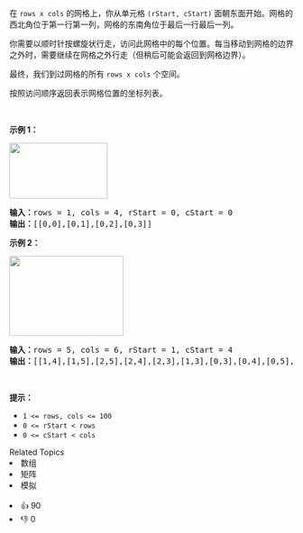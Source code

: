 <p>在 <code>rows x cols</code> 的网格上，你从单元格 <code>(rStart, cStart)</code> 面朝东面开始。网格的西北角位于第一行第一列，网格的东南角位于最后一行最后一列。</p>

<p>你需要以顺时针按螺旋状行走，访问此网格中的每个位置。每当移动到网格的边界之外时，需要继续在网格之外行走（但稍后可能会返回到网格边界）。</p>

<p>最终，我们到过网格的所有&nbsp;<code>rows x cols</code>&nbsp;个空间。</p>

<p>按照访问顺序返回表示网格位置的坐标列表。</p>

<p>&nbsp;</p>

<p><strong class="example">示例 1：</strong></p> 
<img alt="" src="https://s3-lc-upload.s3.amazonaws.com/uploads/2018/08/24/example_1.png" style="width: 174px; height: 99px;" /> 
<pre>
<strong>输入：</strong>rows = 1, cols = 4, rStart = 0, cStart = 0
<strong>输出：</strong>[[0,0],[0,1],[0,2],[0,3]]
</pre>

<p><strong class="example">示例 2：</strong></p> 
<img alt="" src="https://s3-lc-upload.s3.amazonaws.com/uploads/2018/08/24/example_2.png" style="width: 202px; height: 142px;" /> 
<pre>
<strong>输入：</strong>rows = 5, cols = 6, rStart = 1, cStart = 4
<strong>输出：</strong>[[1,4],[1,5],[2,5],[2,4],[2,3],[1,3],[0,3],[0,4],[0,5],[3,5],[3,4],[3,3],[3,2],[2,2],[1,2],[0,2],[4,5],[4,4],[4,3],[4,2],[4,1],[3,1],[2,1],[1,1],[0,1],[4,0],[3,0],[2,0],[1,0],[0,0]]
</pre>

<p>&nbsp;</p>

<p><strong>提示：</strong></p>

<ul> 
 <li><code>1 &lt;= rows, cols &lt;= 100</code></li> 
 <li><code>0 &lt;= rStart &lt; rows</code></li> 
 <li><code>0 &lt;= cStart &lt; cols</code></li> 
</ul>

<div><div>Related Topics</div><div><li>数组</li><li>矩阵</li><li>模拟</li></div></div><br><div><li>👍 90</li><li>👎 0</li></div>